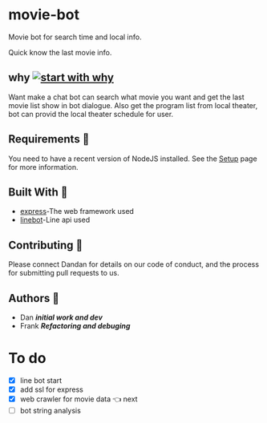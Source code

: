 
# movie-bot
Movie bot for search time and local info. 

Quick know the last movie info.

## why [![start with why](https://img.shields.io/badge/start%20with-why%3F-brightgreen.svg?style=flat)](http://www.ted.com/talks/simon_sinek_how_great_leaders_inspire_action)
Want make a chat bot can search what movie you want and get the last movie list show in bot dialogue. 
Also get the program list from local theater, bot can provid the local theater schedule for user.

## Requirements :pushpin:

You need to have a recent version of NodeJS installed. See the [Setup](https://nodejs.org/en/) page for more information.

## Built With :pushpin:
- [express](https://expressjs.com/)-The web framework used
- [linebot](https://github.com/boybundit/linebot)-Line api used

## Contributing :pushpin:

Please connect Dandan for details on our code of conduct, and the process for submitting pull requests to us.

## Authors :pushpin:
- Dan __*initial work and dev*__
- Frank __*Refactoring and debuging*__


# To do
- [x] line bot start
- [x] add ssl for express
- [x] web crawler for movie data :point_left: next
- [ ] bot string analysis 
